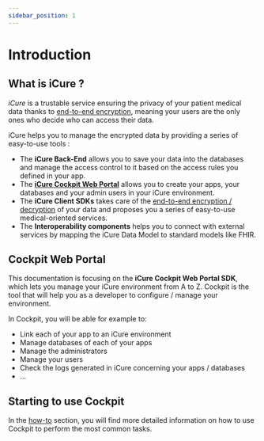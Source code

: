 ```yaml
---
sidebar_position: 1
---
```


# Introduction

## What is iCure ?

*iCure* is a trustable service ensuring the privacy of your patient medical data thanks to [end-to-end encryption](/sdks/explanations/encryption/introduction),
meaning your users are the only ones who decide who can access their data.

iCure helps you to manage the encrypted data by providing a series of easy-to-use tools :
- The **iCure Back-End** allows you to save your data into the databases and manage the access control to it based on the access
  rules you defined in your app.
- The [**iCure Cockpit Web Portal**](../cockpit/intro) allows you to create your apps, your databases and
  your admin users in your iCure environment.
- The **iCure Client SDKs** takes care of the [end-to-end encryption / decryption](/sdks/explanations/encryption/introduction)
  of your data and proposes you a series of easy-to-use medical-oriented services.
- The **Interoperability components** helps you to connect with external services by mapping the iCure Data Model to
  standard models like FHIR.


## Cockpit Web Portal
This documentation is focusing on the **iCure Cockpit Web Portal SDK**, which lets you manage your iCure environment from 
A to Z.
Cockpit is the tool that will help you as a developer to configure / manage your environment. 

In Cockpit, you will be able for example to: 
- Link each of your app to an iCure environment
- Manage databases of each of your apps
- Manage the administrators
- Manage your users
- Check the logs generated in iCure concerning your apps / databases
- ...

## Starting to use Cockpit

In the [how-to](/sdks/how-to/index) section, you will find more detailed information on how to use Cockpit to perform the most common tasks.
